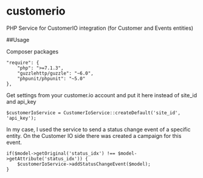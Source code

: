 # customerio
PHP Service for CustomerIO integration (for Customer and Events entities)

##Usage

Composer packages

    "require": {
        "php": ">=7.1.3",
        "guzzlehttp/guzzle": "~6.0",
        "phpunit/phpunit": "~5.0"
    },

Get settings from your customer.io account and put it here instead of site_id and api_key

    $customerIoService = CustomerIoService::createDefault('site_id', 'api_key');
    
In my case, I used the service to send a status change event of a specific entity.
On the Customer IO side there was created a campaign for this event.
    
    if($model->getOriginal('status_idx') !== $model->getAttribute('status_idx')) {
        $customerIoService->addStatusChangeEvent($model);
    }
